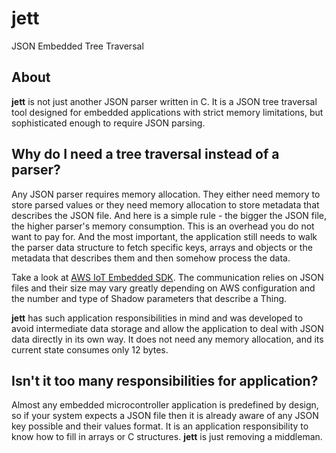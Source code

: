 # jett
JSON Embedded Tree Traversal

## About
**jett** is not just another JSON parser written in C. It is a JSON tree traversal tool designed for embedded applications with strict memory limitations, but sophisticated enough to require JSON parsing.

## Why do I need a tree traversal instead of a parser?
Any JSON parser requires memory allocation. They either need memory to store parsed values or they need memory allocation to store metadata that describes the JSON file. And here is a simple rule - the bigger the JSON file, the higher parser's memory consumption. This is an overhead you do not want to pay for. And the most important, the application still needs to walk the parser data structure to fetch specific keys, arrays and objects or the metadata that describes them and then somehow process the data. 

Take a look at [AWS IoT Embedded SDK](https://github.com/aws/aws-iot-device-sdk-embedded-C/tree/v2.1.1). The communication relies on JSON files and their size may vary greatly depending on AWS configuration and the number and type of Shadow parameters that describe a Thing.

**jett** has such application responsibilities in mind and was developed to avoid intermediate data storage and allow the application to deal with JSON data directly in its own way. It does not need any memory allocation, and its current state consumes only 12 bytes.

## Isn't it too many responsibilities for application?
Almost any embedded microcontroller application is predefined by design, so if your system expects a JSON file then it is already aware of any JSON key possible and their values format. It is an application responsibility to know how to fill in arrays or C structures. **jett** is just removing a middleman.
